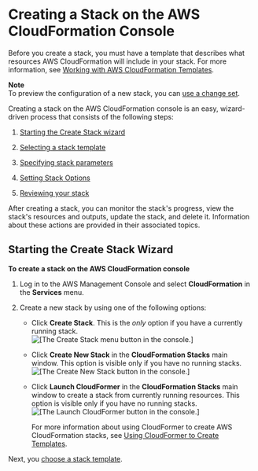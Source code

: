 # Creating a Stack on the AWS CloudFormation Console<a name="cfn-console-create-stack"></a>

Before you create a stack, you must have a template that describes what resources AWS CloudFormation will include in your stack\. For more information, see [Working with AWS CloudFormation Templates](template-guide.md)\.

**Note**  
To preview the configuration of a new stack, you can [use a change set](cfn-console-create-stacks-changesets.md)\.

Creating a stack on the AWS CloudFormation console is an easy, wizard\-driven process that consists of the following steps:

1. [Starting the Create Stack wizard](#cfn-using-console-initiating-stack-creation)

1. [Selecting a stack template](cfn-using-console-create-stack-template.md)

1. [Specifying stack parameters](cfn-using-console-create-stack-parameters.md)

1. [Setting Stack Options](cfn-console-add-tags.md)

1. [Reviewing your stack](cfn-using-console-create-stack-review.md)

After creating a stack, you can monitor the stack's progress, view the stack's resources and outputs, update the stack, and delete it\. Information about these actions are provided in their associated topics\.

## Starting the Create Stack Wizard<a name="cfn-using-console-initiating-stack-creation"></a>

**To create a stack on the AWS CloudFormation console**

1. Log in to the AWS Management Console and select **CloudFormation** in the **Services** menu\.

1. Create a new stack by using one of the following options:
   + Click **Create Stack**\. This is the *only* option if you have a currently running stack\.  
![\[The Create Stack menu button in the console.\]](http://docs.aws.amazon.com/AWSCloudFormation/latest/UserGuide/images/console-create-stack-button2.png)
   + Click **Create New Stack** in the **CloudFormation Stacks** main window\. This option is visible only if you have no running stacks\.  
![\[The Create New Stack button in the console.\]](http://docs.aws.amazon.com/AWSCloudFormation/latest/UserGuide/images/console-create-stack-button1.png)
   + Click **Launch CloudFormer** in the **CloudFormation Stacks** main window to create a stack from currently running resources\. This option is visible only if you have no running stacks\.  
![\[The Launch CloudFormer button in the console.\]](http://docs.aws.amazon.com/AWSCloudFormation/latest/UserGuide/images/console-create-stack-cloudformer-button.png)

     For more information about using CloudFormer to create AWS CloudFormation stacks, see [Using CloudFormer to Create Templates](cfn-using-cloudformer.md)\.

Next, you [choose a stack template](cfn-using-console-create-stack-template.md)\.